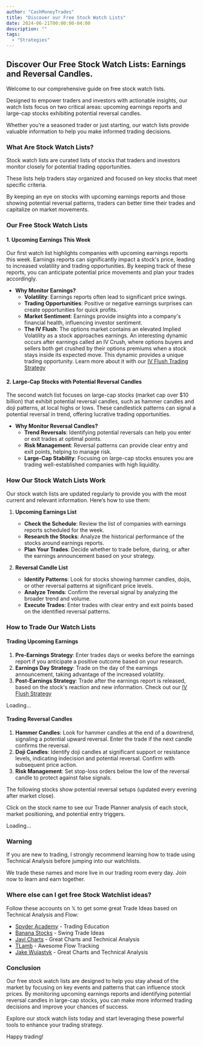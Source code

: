 ```yaml
---
author: "CashMoneyTrades"
title: "Discover our Free Stock Watch Lists"
date: 2024-06-21T00:00:00-04:00
description: ""
tags:
  - "Strategies"
---
```



## Discover Our Free Stock Watch Lists: Earnings and Reversal Candles.

Welcome to our comprehensive guide on free stock watch lists. 

Designed to empower traders and investors with actionable insights, our watch lists focus on two critical areas: upcoming earnings reports and large-cap stocks exhibiting potential reversal candles. 

Whether you’re a seasoned trader or just starting, our watch lists provide valuable information to help you make informed trading decisions.

### What Are Stock Watch Lists?

Stock watch lists are curated lists of stocks that traders and investors monitor closely for potential trading opportunities. 

These lists help traders stay organized and focused on key stocks that meet specific criteria. 

By keeping an eye on stocks with upcoming earnings reports and those showing potential reversal patterns, traders can better time their trades and capitalize on market movements.

### Our Free Stock Watch Lists

#### 1. Upcoming Earnings This Week

Our first watch list highlights companies with upcoming earnings reports this week. Earnings reports can significantly impact a stock's price, leading to increased volatility and trading opportunities. By keeping track of these reports, you can anticipate potential price movements and plan your trades accordingly.

- **Why Monitor Earnings?**
  - **Volatility**: Earnings reports often lead to significant price swings.
  - **Trading Opportunities**: Positive or negative earnings surprises can create opportunities for quick profits.
  - **Market Sentiment**: Earnings provide insights into a company's financial health, influencing investor sentiment.
  - **The IV Flush**: The options market contains an elevated Implied Volatility as a stock approaches earnings.  An interesting dynamic occurs after earnings called an IV Crush, where options buyers and sellers both get crushed by their options premiums when a stock stays inside its expected move.  This dynamic provides a unique trading opportunity.  Learn more about it with our [IV Flush Trading Strategy](/education/how-to-trade-the-iv-flush-strategy/)

#### 2. Large-Cap Stocks with Potential Reversal Candles

The second watch list focuses on large-cap stocks (market cap over $10 billion) that exhibit potential reversal candles, such as hammer candles and doji patterns, at local highs or lows. These candlestick patterns can signal a potential reversal in trend, offering lucrative trading opportunities.

- **Why Monitor Reversal Candles?**
  - **Trend Reversals**: Identifying potential reversals can help you enter or exit trades at optimal points.
  - **Risk Management**: Reversal patterns can provide clear entry and exit points, helping to manage risk.
  - **Large-Cap Stability**: Focusing on large-cap stocks ensures you are trading well-established companies with high liquidity.

### How Our Stock Watch Lists Work

Our stock watch lists are updated regularly to provide you with the most current and relevant information. Here’s how to use them:

1. **Upcoming Earnings List**
   - **Check the Schedule**: Review the list of companies with earnings reports scheduled for the week.
   - **Research the Stocks**: Analyze the historical performance of the stocks around earnings reports.
   - **Plan Your Trades**: Decide whether to trade before, during, or after the earnings announcement based on your strategy.



2. **Reversal Candle List**
   - **Identify Patterns**: Look for stocks showing hammer candles, dojis, or other reversal patterns at significant price levels.
   - **Analyze Trends**: Confirm the reversal signal by analyzing the broader trend and volume.
   - **Execute Trades**: Enter trades with clear entry and exit points based on the identified reversal patterns.

### How to Trade Our Watch Lists

#### Trading Upcoming Earnings

1. **Pre-Earnings Strategy**: Enter trades days or weeks before the earnings report if you anticipate a positive outcome based on your research.
2. **Earnings Day Strategy**: Trade on the day of the earnings announcement, taking advantage of the increased volatility.
3. **Post-Earnings Strategy**: Trade after the earnings report is released, based on the stock's reaction and new information.  Check out our [IV Flush Strategy](/tools/earnings-calendar/)

<div class="container p-0 m-0 fs-6">
  <div class="mb-3" id="earningsCalendar">
    <div class="card  p-3">Loading...</div>
  </div>

  <script>
    $(document).ready(function() {
        userTrades = new Trades();
        userTrades.fetchEarningsCalendar(2);
    });
  </script>
</div>

#### Trading Reversal Candles

1. **Hammer Candles**: Look for hammer candles at the end of a downtrend, signaling a potential upward reversal. Enter the trade if the next candle confirms the reversal.
2. **Doji Candles**: Identify doji candles at significant support or resistance levels, indicating indecision and potential reversal. Confirm with subsequent price action.
3. **Risk Management**: Set stop-loss orders below the low of the reversal candle to protect against false signals.

The following stocks show potential reversal setups (updated every evening after market close).  

Click on the stock name to see our Trade Planner analysis of each stock, market positioning, and potential entry triggers.
<script type="text/javascript" src="https://s3.tradingview.com/tv.js"></script>
<div class="container p-0 m-0 fs-6">
  <div class="mb-3" id="reversalsWatchlist">
    <div class="card">Loading...</div>
  </div>
</div>

<script>
  $(document).ready(function() {
      userTrades = new Trades();
      userTrades.fetchScreener();
  });
</script>

### Warning

If you are new to trading, I strongly recommend learning how to trade using Technical Analysis before jumping into our watchlists.

We trade these names and more live in our trading room every day.  Join now to learn and earn together.

### Where else can I get free Stock Watchlist ideas?

Follow these accounts on 𝕏 to get some great Trade Ideas based on Technical Analysis and Flow:

* [Spyder Academy](https://www.x.com/spyderacademy) - Trading Education
* [Banana Stocks](https://x.com/Banana3Stocks) - Swing Trade Ideas
* [Javi Charts](https://x.com/JaviCharts) - Great Charts and Technical Analysis
* [TLamb](https://x.com/TLAMB91) - Awesome Flow Tracking
* [Jake Wujastyk](https://x.com/Jake__Wujastyk) - Great Charts and Technical Analysis

### Conclusion

Our free stock watch lists are designed to help you stay ahead of the market by focusing on key events and patterns that can influence stock prices. By monitoring upcoming earnings reports and identifying potential reversal candles in large-cap stocks, you can make more informed trading decisions and improve your chances of success.

Explore our stock watch lists today and start leveraging these powerful tools to enhance your trading strategy. 

Happy trading!








